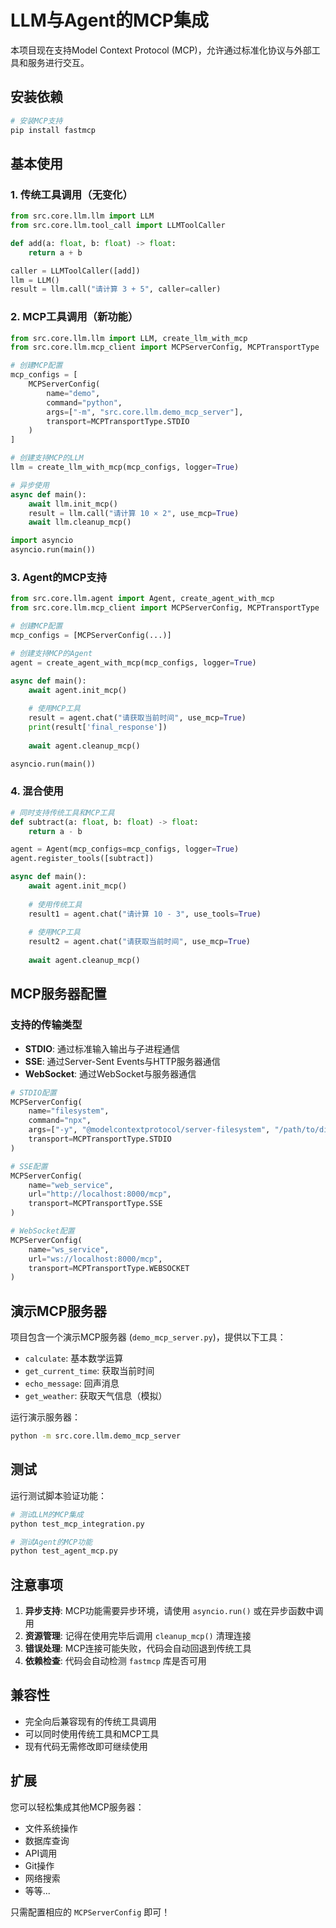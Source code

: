 # LLM与Agent的MCP集成

本项目现在支持Model Context Protocol (MCP)，允许通过标准化协议与外部工具和服务进行交互。

## 安装依赖

```bash
# 安装MCP支持
pip install fastmcp
```

## 基本使用

### 1. 传统工具调用（无变化）

```python
from src.core.llm.llm import LLM
from src.core.llm.tool_call import LLMToolCaller

def add(a: float, b: float) -> float:
    return a + b

caller = LLMToolCaller([add])
llm = LLM()
result = llm.call("请计算 3 + 5", caller=caller)
```

### 2. MCP工具调用（新功能）

```python
from src.core.llm.llm import LLM, create_llm_with_mcp
from src.core.llm.mcp_client import MCPServerConfig, MCPTransportType

# 创建MCP配置
mcp_configs = [
    MCPServerConfig(
        name="demo",
        command="python",
        args=["-m", "src.core.llm.demo_mcp_server"],
        transport=MCPTransportType.STDIO
    )
]

# 创建支持MCP的LLM
llm = create_llm_with_mcp(mcp_configs, logger=True)

# 异步使用
async def main():
    await llm.init_mcp()
    result = llm.call("请计算 10 × 2", use_mcp=True)
    await llm.cleanup_mcp()

import asyncio
asyncio.run(main())
```

### 3. Agent的MCP支持

```python
from src.core.llm.agent import Agent, create_agent_with_mcp
from src.core.llm.mcp_client import MCPServerConfig, MCPTransportType

# 创建MCP配置
mcp_configs = [MCPServerConfig(...)]

# 创建支持MCP的Agent
agent = create_agent_with_mcp(mcp_configs, logger=True)

async def main():
    await agent.init_mcp()
    
    # 使用MCP工具
    result = agent.chat("请获取当前时间", use_mcp=True)
    print(result['final_response'])
    
    await agent.cleanup_mcp()

asyncio.run(main())
```

### 4. 混合使用

```python
# 同时支持传统工具和MCP工具
def subtract(a: float, b: float) -> float:
    return a - b

agent = Agent(mcp_configs=mcp_configs, logger=True)
agent.register_tools([subtract])

async def main():
    await agent.init_mcp()
    
    # 使用传统工具
    result1 = agent.chat("请计算 10 - 3", use_tools=True)
    
    # 使用MCP工具
    result2 = agent.chat("请获取当前时间", use_mcp=True)
    
    await agent.cleanup_mcp()
```

## MCP服务器配置

### 支持的传输类型

- **STDIO**: 通过标准输入输出与子进程通信
- **SSE**: 通过Server-Sent Events与HTTP服务器通信
- **WebSocket**: 通过WebSocket与服务器通信

```python
# STDIO配置
MCPServerConfig(
    name="filesystem",
    command="npx",
    args=["-y", "@modelcontextprotocol/server-filesystem", "/path/to/directory"],
    transport=MCPTransportType.STDIO
)

# SSE配置
MCPServerConfig(
    name="web_service",
    url="http://localhost:8000/mcp",
    transport=MCPTransportType.SSE
)

# WebSocket配置
MCPServerConfig(
    name="ws_service",
    url="ws://localhost:8000/mcp",
    transport=MCPTransportType.WEBSOCKET
)
```

## 演示MCP服务器

项目包含一个演示MCP服务器 (`demo_mcp_server.py`)，提供以下工具：

- `calculate`: 基本数学运算
- `get_current_time`: 获取当前时间
- `echo_message`: 回声消息
- `get_weather`: 获取天气信息（模拟）

运行演示服务器：
```bash
python -m src.core.llm.demo_mcp_server
```

## 测试

运行测试脚本验证功能：

```bash
# 测试LLM的MCP集成
python test_mcp_integration.py

# 测试Agent的MCP功能
python test_agent_mcp.py
```

## 注意事项

1. **异步支持**: MCP功能需要异步环境，请使用 `asyncio.run()` 或在异步函数中调用
2. **资源管理**: 记得在使用完毕后调用 `cleanup_mcp()` 清理连接
3. **错误处理**: MCP连接可能失败，代码会自动回退到传统工具
4. **依赖检查**: 代码会自动检测 `fastmcp` 库是否可用

## 兼容性

- 完全向后兼容现有的传统工具调用
- 可以同时使用传统工具和MCP工具
- 现有代码无需修改即可继续使用

## 扩展

您可以轻松集成其他MCP服务器：

- 文件系统操作
- 数据库查询
- API调用
- Git操作
- 网络搜索
- 等等...

只需配置相应的 `MCPServerConfig` 即可！
